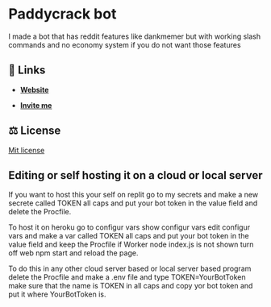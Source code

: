 # Paddycrack bot
I made a bot that has reddit features like dankmemer but with working slash commands and no economy system if you do not want those features
## 🔗 Links
 - **[Website](https://paddycrack.com)**
 
 - **[Invite me](https://discord.com/api/oauth2/authorize?client_id=916743866915389542&amp;permissions=8&amp;scope=applications.commands%20bot)**
 
 ## ⚖️ License
 [Mit license](https://github.com/paddywhack05/botthing/blob/main/LICENSE)
 
 ## Editing or self hosting it on a cloud or local server
 If you want to host this your self on replit go to my secrets and make a new secrete called TOKEN all caps and put your bot token in the value field and delete the Procfile.
 
 To host it on heroku go to configur vars show configur vars edit configur vars and make a var called TOKEN all caps and put your bot token in the value field and keep    the Procfile if Worker node index.js is not shown turn off web npm start and reload the page.
 
 To do this in any other cloud server based or local server based program delete the Procfile and make a .env file and type TOKEN=YourBotToken make sure that the name is TOKEN in all caps and copy yor bot token and put it where YourBotToken is.
